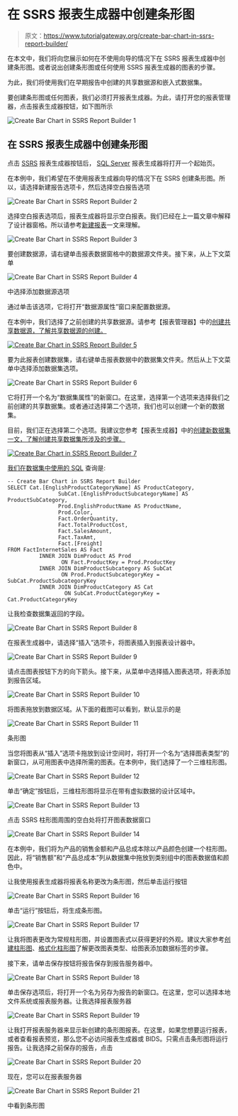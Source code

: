 # 在 SSRS 报表生成器中创建条形图

> 原文：<https://www.tutorialgateway.org/create-bar-chart-in-ssrs-report-builder/>

在本文中，我们将向您展示如何在不使用向导的情况下在 SSRS 报表生成器中创建条形图。或者说出创建条形图或任何使用 SSRS 报表生成器的图表的步骤。

为此，我们将使用我们在早期报告中创建的共享数据源和嵌入式数据集。

要创建条形图或任何图表，我们必须打开报表生成器。为此，请打开您的报表管理器，点击报表生成器按钮，如下图所示

![Create Bar Chart in SSRS Report Builder 1](img/2d540877b873fd41c53a89cf70ecc3ce.png)

## 在 SSRS 报表生成器中创建条形图

点击 [SSRS](https://www.tutorialgateway.org/ssrs/) 报表生成器按钮后， [SQL Server](https://www.tutorialgateway.org/sql/) 报表生成器将打开一个起始页。

在本例中，我们希望在不使用报表生成器向导的情况下在 SSRS 创建条形图。所以，请选择新建报告选项卡，然后选择空白报告选项

![Create Bar Chart in SSRS Report Builder 2](img/d695e18c7f535af7aa1d3fd86131e7c7.png)

选择空白报表选项后，报表生成器将显示空白报表。我们已经在上一篇文章中解释了设计器窗格。所以请参考[新建报表](https://www.tutorialgateway.org/create-a-new-report-in-ssrs/)一文来理解。

![Create Bar Chart in SSRS Report Builder 3](img/8321ba8182ff2a9e7ac16d1262b9a79d.png)

要创建数据源，请右键单击报表数据窗格中的数据源文件夹。接下来，从上下文菜单

![Create Bar Chart in SSRS Report Builder 4](img/1950c7656d639cafc7c640db586c039b.png)

中选择添加数据源选项

通过单击该选项，它将打开“数据源属性”窗口来配置数据源。

在本例中，我们选择了之前创建的共享数据源。请参考【报表管理器】中的[创建共享数据源，了解共享数据源的创建。](https://www.tutorialgateway.org/data-source-in-ssrs-report-manager/)

[![Create Bar Chart in SSRS Report Builder 5](img/1e11a0eb97221564bc7600c99cd8f26f.png)](https://www.tutorialgateway.org/data-source-in-ssrs-report-manager/)

要为此报表创建数据集，请右键单击报表数据中的数据集文件夹。然后从上下文菜单中选择添加数据集选项。

![Create Bar Chart in SSRS Report Builder 6](img/83026559386087954ae03cf0ada45125.png)

它将打开一个名为“数据集属性”的新窗口。在这里，选择第一个选项来选择我们之前创建的共享数据集。或者通过选择第二个选项，我们也可以创建一个新的数据集。

目前，我们正在选择第二个选项。我建议您参考【报表生成器】中的[创建新数据集一文，了解创建共享数据集所涉及的步骤。](https://www.tutorialgateway.org/create-a-new-dataset-using-ssrs-report-builder-wizard/)

[![Create Bar Chart in SSRS Report Builder 7](img/905cfcf675371ed9884dc784bc73b7f5.png)](https://www.tutorialgateway.org/create-a-new-dataset-using-ssrs-report-builder-wizard/)

[我们在数据集中使用的 SQL](https://www.tutorialgateway.org/sql/) 查询是:

```
-- Create Bar Chart in SSRS Report Builder
SELECT Cat.[EnglishProductCategoryName] AS ProductCategory, 
                SubCat.[EnglishProductSubcategoryName] AS ProductSubCategory, 
                Prod.EnglishProductName AS ProductName, 
                Prod.Color, 
                Fact.OrderQuantity, 
                Fact.TotalProductCost, 
                Fact.SalesAmount, 
                Fact.TaxAmt, 
                Fact.[Freight]
FROM FactInternetSales AS Fact
          INNER JOIN DimProduct AS Prod  
                 ON Fact.ProductKey = Prod.ProductKey
          INNER JOIN DimProductSubcategory AS SubCat
                 ON Prod.ProductSubcategoryKey = SubCat.ProductSubcategoryKey 
          INNER JOIN DimProductCategory AS Cat 
                  ON SubCat.ProductCategoryKey = Cat.ProductCategoryKey
```

让我检查数据集返回的字段。

![Create Bar Chart in SSRS Report Builder 8](img/a05e519ec97bc4a30583885ebf391dd3.png)

在报表生成器中，请选择“插入”选项卡，将图表插入到报表设计器中。

![Create Bar Chart in SSRS Report Builder 9](img/73a4b2e103e6243c2316b007e292c804.png)

请点击图表按钮下方的向下箭头。接下来，从菜单中选择插入图表选项，将表添加到报告区域。

![Create Bar Chart in SSRS Report Builder 10](img/80b0a2bf4921a736f3344a5359b0a029.png)

将图表拖放到数据区域。从下面的截图可以看到，默认显示的是

![Create Bar Chart in SSRS Report Builder 11](img/9aee4a34d724bb321d3c7ad82dd7221b.png)

条形图

当您将图表从“插入”选项卡拖放到设计空间时，将打开一个名为“选择图表类型”的新窗口，从可用图表中选择所需的图表。在本例中，我们选择了一个三维柱形图。

![Create Bar Chart in SSRS Report Builder 12](img/13d430bcb53daebdca24ad5ce613813a.png)

单击“确定”按钮后，三维柱形图将显示在带有虚拟数据的设计区域中。

![Create Bar Chart in SSRS Report Builder 13](img/4e15dbc420d845ec98de36fcacc08146.png)

点击 SSRS 柱形图周围的空白处将打开图表数据窗口

![Create Bar Chart in SSRS Report Builder 14](img/1203c5b9af173e1a92ee4052a70c6819.png)

在本例中，我们将为产品的销售金额和产品总成本除以产品颜色创建一个柱形图。因此，将“销售额”和“产品总成本”列从数据集中拖放到类别组中的图表数据值和颜色中。

让我使用报表生成器将报表名称更改为条形图，然后单击运行按钮

![Create Bar Chart in SSRS Report Builder 16](img/9e1e77d7b866a6c57c1e9c7e7c9535d5.png)

单击“运行”按钮后，将生成条形图。

![Create Bar Chart in SSRS Report Builder 17](img/78bb56575b93c3c9b6d1fc32996dc585.png)

让我将图表更改为常规柱形图，并设置图表式以获得更好的外观。建议大家参考[创建柱形图](https://www.tutorialgateway.org/column-chart-in-ssrs/)、[格式化柱形图](https://www.tutorialgateway.org/formatting-column-chart-in-ssrs/)了解更改图表类型、给图表添加数据标签的步骤。

接下来，请单击保存按钮将报告保存到报告服务器中。

![Create Bar Chart in SSRS Report Builder 18](img/a3a64dc6a982d82ad9d8bbb39a6ea32b.png)

单击保存选项后，将打开一个名为另存为报告的新窗口。在这里，您可以选择本地文件系统或报表服务器。让我选择报表服务器

![Create Bar Chart in SSRS Report Builder 19](img/0268aad6dbe8a6d989f40f3f998bf3f9.png)

让我打开报表服务器来显示新创建的条形图报表。在这里，如果您想要运行报表，或者查看报表预览，那么您不必访问报表生成器或 BIDS。只需点击条形图将运行报告。让我选择之前保存的报告，点击

![Create Bar Chart in SSRS Report Builder 20](img/900b746342648dacab2155cc5d4b9cca.png)

现在，您可以在报表服务器

![Create Bar Chart in SSRS Report Builder 21](img/cd9824a7390ff198d7d8f76fa2f908cb.png)

中看到条形图